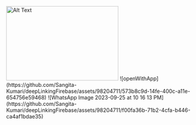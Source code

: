 
<img src="[url-to-your-image](https://github.com/Sangita-Kumari/deepLinkingFirebase/assets/98204711/055f30eb-0dcd-4b5a-ad33-f9a083ead1b7)" alt="Alt Text" width="300" height="200">
![openWithApp](https://github.com/Sangita-Kumari/deepLinkingFirebase/assets/98204711/573b8c9d-14fe-400c-a11e-654756e59468)
![WhatsApp Image 2023-09-25 at 10 16 13 PM](https://github.com/Sangita-Kumari/deepLinkingFirebase/assets/98204711/f00fa36b-71b2-4cfa-b446-ca4af1bdae35)
